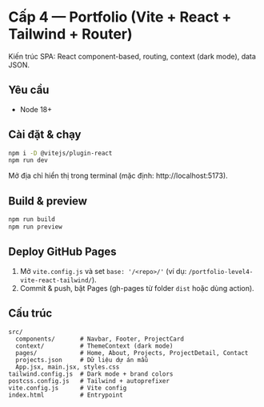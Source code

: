# Cấp 4 — Portfolio (Vite + React + Tailwind + Router)

Kiến trúc SPA: React component-based, routing, context (dark mode), data JSON.

## Yêu cầu

- Node 18+

## Cài đặt & chạy

```bash
npm i -D @vitejs/plugin-react
npm run dev
```

Mở địa chỉ hiển thị trong terminal (mặc định: http://localhost:5173).

## Build & preview

```bash
npm run build
npm run preview
```

## Deploy GitHub Pages

1. Mở `vite.config.js` và set `base: '/<repo>/'` (ví dụ: `/portfolio-level4-vite-react-tailwind/`).
2. Commit & push, bật Pages (gh-pages từ folder `dist` hoặc dùng action).

## Cấu trúc

```
src/
  components/       # Navbar, Footer, ProjectCard
  context/          # ThemeContext (dark mode)
  pages/            # Home, About, Projects, ProjectDetail, Contact
  projects.json     # Dữ liệu dự án mẫu
  App.jsx, main.jsx, styles.css
tailwind.config.js  # Dark mode + brand colors
postcss.config.js   # Tailwind + autoprefixer
vite.config.js      # Vite config
index.html          # Entrypoint
```
